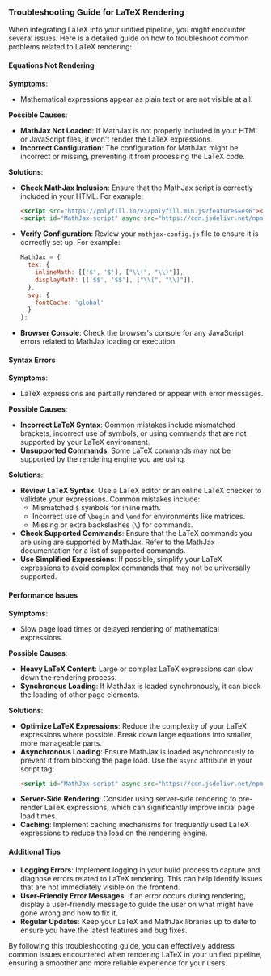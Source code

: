 ### Troubleshooting Guide for LaTeX Rendering

When integrating LaTeX into your unified pipeline, you might encounter several issues. Here is a detailed guide on how to troubleshoot common problems related to LaTeX rendering:

#### Equations Not Rendering

**Symptoms**: 
- Mathematical expressions appear as plain text or are not visible at all.

**Possible Causes**:
- **MathJax Not Loaded**: If MathJax is not properly included in your HTML or JavaScript files, it won't render the LaTeX expressions.
- **Incorrect Configuration**: The configuration for MathJax might be incorrect or missing, preventing it from processing the LaTeX code.

**Solutions**:
- **Check MathJax Inclusion**: Ensure that the MathJax script is correctly included in your HTML. For example:
  ```html
  <script src="https://polyfill.io/v3/polyfill.min.js?features=es6"></script>
  <script id="MathJax-script" async src="https://cdn.jsdelivr.net/npm/mathjax@3/es5/tex-mml-chtml.js"></script>
  ```
- **Verify Configuration**: Review your `mathjax-config.js` file to ensure it is correctly set up. For example:
  ```javascript
  MathJax = {
    tex: {
      inlineMath: [['$', '$'], ["\\(", "\\)"]],
      displayMath: [['$$', '$$'], ["\\[", "\\]"]],
    },
    svg: {
      fontCache: 'global'
    }
  };
  ```
- **Browser Console**: Check the browser's console for any JavaScript errors related to MathJax loading or execution.

#### Syntax Errors

**Symptoms**:
- LaTeX expressions are partially rendered or appear with error messages.

**Possible Causes**:
- **Incorrect LaTeX Syntax**: Common mistakes include mismatched brackets, incorrect use of symbols, or using commands that are not supported by your LaTeX environment.
- **Unsupported Commands**: Some LaTeX commands may not be supported by the rendering engine you are using.

**Solutions**:
- **Review LaTeX Syntax**: Use a LaTeX editor or an online LaTeX checker to validate your expressions. Common mistakes include:
  - Mismatched `$` symbols for inline math.
  - Incorrect use of `\begin` and `\end` for environments like matrices.
  - Missing or extra backslashes (`\`) for commands.
- **Check Supported Commands**: Ensure that the LaTeX commands you are using are supported by MathJax. Refer to the MathJax documentation for a list of supported commands.
- **Use Simplified Expressions**: If possible, simplify your LaTeX expressions to avoid complex commands that may not be universally supported.

#### Performance Issues

**Symptoms**:
- Slow page load times or delayed rendering of mathematical expressions.

**Possible Causes**:
- **Heavy LaTeX Content**: Large or complex LaTeX expressions can slow down the rendering process.
- **Synchronous Loading**: If MathJax is loaded synchronously, it can block the loading of other page elements.

**Solutions**:
- **Optimize LaTeX Expressions**: Reduce the complexity of your LaTeX expressions where possible. Break down large equations into smaller, more manageable parts.
- **Asynchronous Loading**: Ensure MathJax is loaded asynchronously to prevent it from blocking the page load. Use the `async` attribute in your script tag:
  ```html
  <script id="MathJax-script" async src="https://cdn.jsdelivr.net/npm/mathjax@3/es5/tex-mml-chtml.js"></script>
  ```
- **Server-Side Rendering**: Consider using server-side rendering to pre-render LaTeX expressions, which can significantly improve initial page load times.
- **Caching**: Implement caching mechanisms for frequently used LaTeX expressions to reduce the load on the rendering engine.

#### Additional Tips

- **Logging Errors**: Implement logging in your build process to capture and diagnose errors related to LaTeX rendering. This can help identify issues that are not immediately visible on the frontend.
- **User-Friendly Error Messages**: If an error occurs during rendering, display a user-friendly message to guide the user on what might have gone wrong and how to fix it.
- **Regular Updates**: Keep your LaTeX and MathJax libraries up to date to ensure you have the latest features and bug fixes.

By following this troubleshooting guide, you can effectively address common issues encountered when rendering LaTeX in your unified pipeline, ensuring a smoother and more reliable experience for your users.

